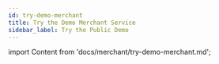 ```yaml
---
id: try-demo-merchant
title: Try the Demo Merchant Service
sidebar_label: Try the Public Demo
---
```


import Content from 'docs/merchant/try-demo-merchant.md';

<Content />
